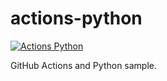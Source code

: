 # actions-python

[![Actions Python](https://github.com/tatsuroappdev/actions-python/actions/workflows/ci.yml/badge.svg)](https://github.com/tatsuroappdev/actions-python/actions/workflows/ci.yml)

GitHub Actions and Python sample.
